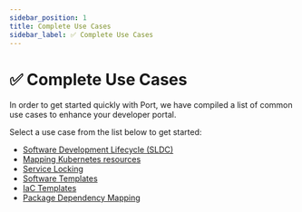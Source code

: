 ```yaml
---
sidebar_position: 1
title: Complete Use Cases
sidebar_label: ✅ Complete Use Cases
---
```


# ✅ Complete Use Cases

In order to get started quickly with Port, we have compiled a list of common use cases to enhance your developer portal.

Select a use case from the list below to get started:

- [Software Development Lifecycle (SLDC)](./sdlc.md)
- [Mapping Kubernetes resources](./full-kubernetes-exporter.md)
- [Service Locking](./service-locking.md)
- [Software Templates](./software-templates.md)
- [IaC Templates](./iac-templates.md)
- [Package Dependency Mapping](./package-dependency-mapping.md)
